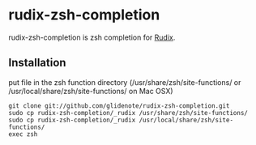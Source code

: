 # rudix-zsh-completion

rudix-zsh-completion is zsh completion for [Rudix](http://rudix.org/).

## Installation 

put file in the zsh function directory (/usr/share/zsh/site-functions/ or /usr/local/share/zsh/site-functions/ on Mac OSX)

    git clone git://github.com/glidenote/rudix-zsh-completion.git
    sudo cp rudix-zsh-completion/_rudix /usr/share/zsh/site-functions/
    sudo cp rudix-zsh-completion/_rudix /usr/local/share/zsh/site-functions/ 
    exec zsh

